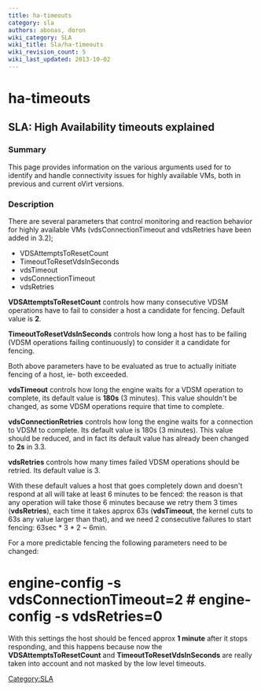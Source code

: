 ```yaml
---
title: ha-timeouts
category: sla
authors: abonas, doron
wiki_category: SLA
wiki_title: Sla/ha-timeouts
wiki_revision_count: 5
wiki_last_updated: 2013-10-02
---
```


# ha-timeouts

## SLA: High Availability timeouts explained

### Summary

This page provides information on the various arguments used for to identify and
handle connectivity issues for highly available VMs, both in previous and current oVirt versions.

### Description

There are several parameters that control monitoring and reaction behavior for
highly available VMs (vdsConnectionTimeout and vdsRetries have been added in 3.2);

*   VDSAttemptsToResetCount
*   TimeoutToResetVdsInSeconds
*   vdsTimeout
*   vdsConnectionTimeout
*   vdsRetries

**VDSAttemptsToResetCount** controls how many consecutive VDSM operations
have to fail to consider a host a candidate for fencing. Default value is **2**.

**TimeoutToResetVdsInSeconds** controls how long a host has to be failing
(VDSM operations failing continuously) to consider it a candidate for fencing.

Both above parameters have to be evaluated as true to actually initiate fencing of a host,
ie- both exceeded.

**vdsTimeout** controls how long the engine waits for a VDSM operation to
complete, its default value is **180s** (3 minutes). This value shouldn't be
changed, as some VDSM operations require that time to complete.

**vdsConnectionRetries** controls how long the engine waits for a connection
to VDSM to complete. Its default value is 180s (3 minutes). This value should be
reduced, and in fact its default value has already been changed to **2s** in 3.3.

**vdsRetries** controls how many times failed VDSM operations should be
retried. Its default value is 3.

With these default values a host that goes completely down and doesn't respond
at all will take at least 6 minutes to be fenced: the reason is that any operation will
take those 6 minutes because we retry them 3 times (**vdsRetries**), each time it
takes approx 63s (**vdsTimeout**, the kernel cuts to 63s any value larger than that),
and we need 2 consecutive failures to start fencing: 63sec \* 3 \* 2 ~ 6min.

For a more predictable fencing the following parameters need to be changed:
 # engine-config -s vdsConnectionTimeout=2 # engine-config -s vdsRetries=0

With this settings the host should be fenced approx **1 minute** after it stops responding,
and this happens because now the **VDSAttemptsToResetCount** and **TimeoutToResetVdsInSeconds**
are really taken into account and not masked by the low level timeouts.

<Category:SLA>
